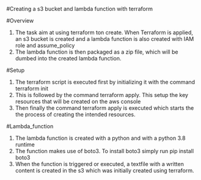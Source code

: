 
#Creating a s3 bucket and lambda function with terraform

#Overview

1. The task aim at using terraform ton create. When Terraform is applied, an s3 bucket is created and a lambda function is also created with IAM role and assume_policy
2. The lambda function is then packaged as a zip file, which will be dumbed into the created lambda function.

#Setup
1. The terraform script is executed first by initializing it with the command terraform init
2. This is followed by the command terraform apply. This setup the key resources that will be created on the aws console
3. Then finally the command terraform apply is executed which starts the the process of creating the intended resources. 


#Lambda_function
1. The lambda function is created with a python and with a python 3.8 runtime
2. The function makes use of boto3. To install boto3 simply run pip install boto3
3. When the function is triggered or executed, a textfile with a written content is created in the s3 which was initially created using terraform. 
